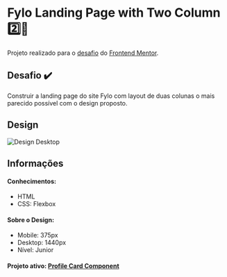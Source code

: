 # Fylo Landing Page with Two Column :two::blue_heart:

Projeto realizado para o <a href="https://www.frontendmentor.io/challenges/fylo-landing-page-with-two-column-layout-5ca5ef041e82137ec91a50f5" target="_blank">desafio</a> do <a href="https://www.frontendmentor.io" target="_blank">Frontend Mentor</a>.

## Desafio :heavy_check_mark:
Construir a landing page do site Fylo com layout de duas colunas o mais parecido possível com o design proposto.

## Design
<img src="https://github.com/marimunari/fylo-landing-page-with-two-column-layout-master/blob/master/design/desktop-preview.jpg" alt="Design Desktop">

## Informações

#### Conhecimentos:
<ul>
 <li>HTML</li>
 <li>CSS: Flexbox</li>
</ul>

#### Sobre o Design:
<ul>
  <li>Mobile: 375px</li>
  <li>Desktop: 1440px</li>
  <li>Nível: Junior</li>
</ul>

#### Projeto ativo: <a href="">Profile Card Component</a>
